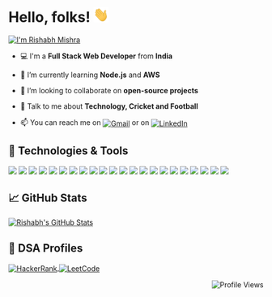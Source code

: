 # Hello, folks! <img src="https://raw.githubusercontent.com/rishabh1729/rishabh1729/master/wave.gif" width="30px" height="30px" />

[![I'm Rishabh Mishra](https://readme-typing-svg.demolab.com?font=Fira+Code&pause=1000&repeat=false&width=435&lines=I'm+Rishabh+Mishra)][1]

- 💻 I'm a **Full Stack Web Developer** from **India**

- 🌱 I’m currently learning **Node.js** and **AWS**

- 👯 I’m looking to collaborate on **open-source projects**

- 💬 Talk to me about **Technology, Cricket and Football**

- 📫 You can reach me on [<img align="center" src="https://simpleicons.org/icons/gmail.svg" alt="Gmail" height="20" width="20" />][2] or on [<img align="center" src="https://simpleicons.org/icons/linkedin.svg" alt="LinkedIn" height="20" width="20" />][3]

## 🔧 Technologies & Tools

![](https://img.shields.io/badge/Editor-Eclipse-informational?style=flat-square&logo=eclipse&logoColor=darkblue&color=yellow)
![](https://img.shields.io/badge/Editor-VS%20Code-informational?style=flat-square&logo=visualstudiocode&logoColor=blue&color=yellow)
![](https://img.shields.io/badge/Code-Python-informational?style=flat-square&logo=python&logoColor=blue&color=yellow)
![](https://img.shields.io/badge/Code-JavaScript-informational?style=flat-square&logo=javascript&logoColor=yellow&color=yellow)
![](https://img.shields.io/badge/Code-Java-informational?style=flat-square&logo=openjdk&logoColor=black&color=yellow)
![](https://img.shields.io/badge/Code-C-informational?style=flat-square&logo=c&logoColor=skyblue&color=yellow)
![](https://img.shields.io/badge/Code-HTML-informational?style=flat-square&logo=html5&logoColor=red&color=yellow)
![](https://img.shields.io/badge/Code-CSS-informational?style=flat-square&logo=css3&logoColor=blue&color=yellow)
![](https://img.shields.io/badge/Code-TypeScript-informational?style=flat-square&logo=typescript&logoColor=blue&color=yellow)
![](https://img.shields.io/badge/Code-Angular-informational?style=flat-square&logo=angular&logoColor=red&color=yellow)
![](https://img.shields.io/badge/Code-Spring-informational?style=flat-square&logo=spring&logoColor=green&color=yellow)
![](https://img.shields.io/badge/Shell-Bash-informational?style=flat-square&logo=gnu-bash&logoColor=black&color=yellow)
![](https://img.shields.io/badge/Tools-PostgreSQL-informational?style=flat-square&logo=postgresql&logoColor=blue&color=yellow)
![](https://img.shields.io/badge/Tools-MongoDB-informational?style=flat-square&logo=mongodb&logoColor=green&color=yellow)
![](https://img.shields.io/badge/Tools-Docker-informational?style=flat-square&logo=docker&logoColor=blue&color=yellow)
![](https://img.shields.io/badge/Tools-Firebase-informational?style=flat-square&logo=firebase&logoColor=yellow&color=yellow)
![](https://img.shields.io/badge/Tools-Git-informational?style=flat-square&logo=git&logoColor=red&color=yellow)
![](https://img.shields.io/badge/Tools-RabbitMQ-informational?style=flat-square&logo=rabbitmq&logoColor=orange&color=yellow)
![](https://img.shields.io/badge/Tools-Postman-informational?style=flat-square&logo=postman&logoColor=orange&color=yellow)
![](https://img.shields.io/badge/Library-pandas-informational?style=flat-square&logo=pandas&logoColor=darkblue&color=yellow)
![](https://img.shields.io/badge/Library-scikit--learn-informational?style=flat-square&logo=scikitlearn&logoColor=orange&color=yellow)
![](https://img.shields.io/badge/Library-Plotly-informational?style=flat-square&logo=plotly&logoColor=white&color=yellow)

## &#x1f4c8; GitHub Stats

<a href="https://github.com/rishabh1729/rishabh1729">
  <img align="center" src="https://github-readme-stats.vercel.app/api?username=rishabh1729&show_icons=true&line_height=27&title_color=ffffff&text_color=c9cacc&icon_color=2bbc8a&bg_color=1d1f21" alt="Rishabh's GitHub Stats" />
</a>

## 🧮 DSA Profiles

<a href="https://www.hackerrank.com/rishabh1729" target="blank">
    <img align="center" src="https://simpleicons.org/icons/hackerrank.svg" alt="HackerRank" height="30" width="40" />
</a>

<a href="https://www.leetcode.com/rishabh1729" target="blank">
    <img align="center" src="https://simpleicons.org/icons/leetcode.svg" alt="LeetCode" height="30" width="40" />
</a>

<p align="right"> 
    <img align="center" src="https://komarev.com/ghpvc/?username=rishabh1729&label=Profile%20views&color=0e75b6&style=flat" alt="Profile Views" /> 
</p>

<!-- links to the social media accounts -->

[1]: https://github.com/rishabh1729
[2]: mailto:rishabhdevmishra789@gmail.com
[3]: https://www.linkedin.com/in/rishabh
